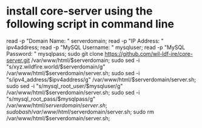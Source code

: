 # install core-server using the following script in command line
read -p "Domain Name: " serverdomain; read -p "IP Address: " ipv4address; read -p "MySQL Username: " mysqluser; read -p "MySQL Password: " mysqlpass; sudo git clone https://github.com/wil-ldf-ire/core-server.git /var/www/html/$serverdomain; sudo sed -i "s/xyz.wildfire.world/$serverdomain/g" /var/www/html/$serverdomain/server.sh; sudo sed -i "s/ipv4_address/$ipv4address/g" /var/www/html/$serverdomain/server.sh; sudo sed -i "s/mysql_root_user/$mysqluser/g" /var/www/html/$serverdomain/server.sh; sudo sed -i "s/mysql_root_pass/$mysqlpass/g" /var/www/html/$serverdomain/server.sh; sudo bash /var/www/html/$serverdomain/server.sh; sudo rm /var/www/html/$serverdomain/server.sh;